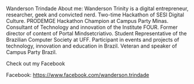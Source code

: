 Wanderson Trindade
About me:
Wanderson Trinity is a digital entrepreneur, researcher, geek and convicted nerd. Two-time Hackathon of SESI Digital Culture. 
PRODEMGE Hackathon Champion at Campus Party Minas. Consultant of Technology and innovation of the Institute FOUR.
Former director of content of Portal Mindsetcriativo. Student Representative of the Brazilian Computer Society at UFF. 
Participant in events and projects of technology, innovation and education in Brazil. Veteran and speaker of Campus Party Brazil.

Check out my Facebook

Facebook: https://www.facebook.com/wanderson.trindade
